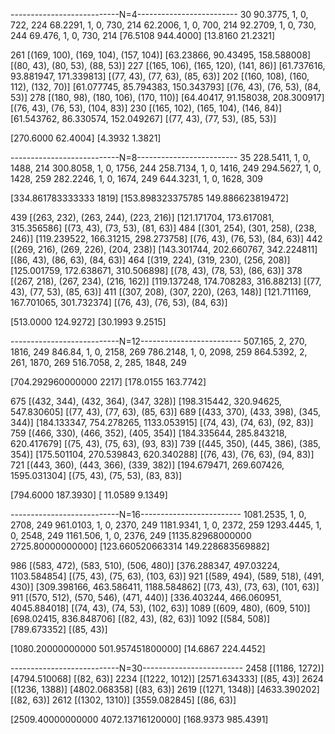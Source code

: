 ---------------------------N=4-------------------------  30
90.3775, 1, 0, 722, 224
68.2291, 1, 0, 730, 214
62.2006, 1, 0, 700, 214
92.2709, 1, 0, 730, 244
69.476, 1, 0, 730, 214
[76.5108  944.4000]
[13.8160   21.2321]

261 [(169, 100), (169, 104), (157, 104)] [63.23866, 90.43495, 158.588008] [(80, 43), (80, 53), (88, 53)]
227 [(165, 106), (165, 120), (141, 86)] [61.737616, 93.881947, 171.339813] [(77, 43), (77, 63), (85, 63)]
202 [(160, 108), (160, 112), (132, 70)] [61.077745, 85.794383, 150.343793] [(76, 43), (76, 53), (84, 53)]
278 [(180, 98), (180, 106), (170, 110)] [64.40417, 91.158038, 208.300917] [(76, 43), (76, 53), (104, 83)]
230 [(165, 102), (165, 104), (146, 84)] [61.543762, 86.330574, 152.049267] [(77, 43), (77, 53), (85, 53)]

[270.6000   62.4004]
[4.3932    1.3821]

---------------------------N=8------------------------- 35
228.5411, 1, 0, 1488, 214
300.8058, 1, 0, 1756, 244
258.7134, 1, 0, 1416, 249
294.5627, 1, 0, 1428, 259
282.2246, 1, 0, 1674, 249
644.3231, 1, 0, 1628, 309

[334.861783333333	1819]
[153.898323375785	149.886623819472]

439 [(263, 232), (263, 244), (223, 216)] [121.171704, 173.617081, 315.356586] [(73, 43), (73, 53), (81, 63)]
484 [(301, 254), (301, 258), (238, 246)] [119.239522, 166.31215, 298.273758] [(76, 43), (76, 53), (84, 63)]
442 [(269, 216), (269, 226), (204, 238)] [143.301744, 202.660767, 342.224811] [(86, 43), (86, 63), (84, 63)]
464 [(319, 224), (319, 230), (256, 208)] [125.001759, 172.638671, 310.506898] [(78, 43), (78, 53), (86, 63)] 
378 [(267, 218), (267, 234), (216, 162)] [119.137248, 174.708283, 316.88213] [(77, 43), (77, 53), (85, 63)]
411 [(307, 208), (307, 220), (263, 148)] [121.711169, 167.701065, 301.732374] [(76, 43), (76, 53), (84, 63)]

[513.0000  124.9272]
[30.1993    9.2515]

---------------------------N=12------------------------- 
507.165, 2, 270, 1816, 249
846.84, 1, 0, 2158, 269
786.2148, 1, 0, 2098, 259
864.5392, 2, 261, 1870, 269
516.7058, 2, 285, 1848, 249

[704.292960000000	2217]
[178.0155  163.7742]

675 [(432, 344), (432, 364), (347, 328)] [198.315442, 320.94625, 547.830605] [(77, 43), (77, 63), (85, 63)]
689 [(433, 370), (433, 398), (345, 344)] [184.133347, 754.278265, 1133.053915] [(74, 43), (74, 63), (92, 83)]
759 [(466, 330), (466, 352), (405, 354)] [184.335644, 285.843218, 620.417679] [(75, 43), (75, 63), (93, 83)]
739 [(445, 350), (445, 386), (385, 354)] [175.501104, 270.539843, 620.340288] [(76, 43), (76, 63), (94, 83)]
721 [(443, 360), (443, 366), (339, 382)] [194.679471, 269.607426, 1595.031304] [(75, 43), (75, 53), (83, 83)]

[794.6000  187.3930]
[ 11.0589    9.1349]

---------------------------N=16-------------------------
1081.2535, 1, 0, 2708, 249
961.0103, 1, 0, 2370, 249
1181.9341, 1, 0, 2372, 259
1293.4445, 1, 0, 2548, 249
1161.506, 1, 0, 2376, 249
[1135.82968000000	2725.80000000000]
[123.660520663314	149.228683569882]

986 [(583, 472), (583, 510), (506, 480)] [376.288347, 497.03224, 1103.584854] [(75, 43), (75, 63), (103, 63)]
921 [(589, 494), (589, 518), (491, 430)] [309.398166, 463.586411, 1188.584862] [(73, 43), (73, 63), (101, 63)]
911 [(570, 512), (570, 546), (471, 440)] [336.403244, 466.060951, 4045.884018] [(74, 43), (74, 53), (102, 63)]
1089 [(609, 480), (609, 510)] [698.02415, 836.848706] [(82, 43), (82, 63)]
1092 [(584, 508)] [789.673352] [(85, 43)]

[1080.20000000000	501.957451800000]
[14.6867  224.4452]


---------------------------N=30-------------------------
2458 [(1186, 1272)] [4794.510068] [(82, 63)]
2234 [(1222, 1012)] [2571.634333] [(85, 43)]
2624 [(1236, 1388)] [4802.068358] [(83, 63)]
2619 [(1271, 1348)] [4633.390202] [(82, 63)]
2612 [(1302, 1310)] [3559.082845] [(86, 63)]

[2509.40000000000	4072.13716120000]
[168.9373  985.4391]

